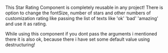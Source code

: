This Star Rating Component is completely reusable in any project!
There is option to change the fontSize, number of stars and other numbers of customization rating like passing the list of texts like 'ok' 'bad' 'amazing' and use it as rating.


While using this component if you dont pass the arguments i mentioned there it is also ok, because there i have set some default value using destructuring!
